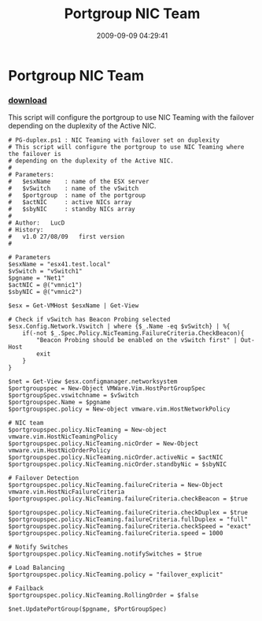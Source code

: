 ﻿---
pid:            1314
parent:         0
children:       
poster:         Luc Dekens
title:          Portgroup NIC Team
date:           2009-09-09 04:29:41
description:    This script will configure the portgroup to use NIC Teaming with the failover depending on the duplexity of the Active NIC.
format:         posh
---

# Portgroup NIC Team

### [download](1314.ps1)  

This script will configure the portgroup to use NIC Teaming with the failover depending on the duplexity of the Active NIC.

```posh
# PG-duplex.ps1	: NIC Teaming with failover set on duplexity
# This script will configure the portgroup to use NIC Teaming where the failover is
# depending on the duplexity of the Active NIC.
#
# Parameters:
#	$esxName	: name of the ESX server
#	$vSwitch	: name of the vSwitch
#	$portgroup	: name of the portgroup
#	$actNIC		: active NICs array
#	$sbyNIC		: standby NICs array
#
# Author:	LucD
# History:
#	v1.0 27/08/09	first version
#

# Parameters
$esxName = "esx41.test.local"
$vSwitch = "vSwitch1"
$pgname = "Net1"
$actNIC = @("vmnic1")
$sbyNIC = @("vmnic2")

$esx = Get-VMHost $esxName | Get-View

# Check if vSwitch has Beacon Probing selected
$esx.Config.Network.Vswitch | where {$_.Name -eq $vSwitch} | %{
	if(-not $_.Spec.Policy.NicTeaming.FailureCriteria.CheckBeacon){
		"Beacon Probing should be enabled on the vSwitch first" | Out-Host
		exit
	}
}

$net = Get-View $esx.configmanager.networksystem
$portgroupspec = New-Object VMWare.Vim.HostPortGroupSpec
$portgroupSpec.vswitchname = $vSwitch
$portgroupspec.Name = $pgname
$portgroupspec.policy = New-object vmware.vim.HostNetworkPolicy

# NIC team
$portgroupspec.policy.NicTeaming = New-object vmware.vim.HostNicTeamingPolicy
$portgroupspec.policy.NicTeaming.nicOrder = New-Object vmware.vim.HostNicOrderPolicy
$portgroupspec.policy.NicTeaming.nicOrder.activeNic = $actNIC
$portgroupspec.policy.NicTeaming.nicOrder.standbyNic = $sbyNIC

# Failover Detection
$portgroupspec.policy.NicTeaming.failureCriteria = New-Object vmware.vim.HostNicFailureCriteria
$portgroupspec.policy.NicTeaming.failureCriteria.checkBeacon = $true

$portgroupspec.policy.NicTeaming.failureCriteria.checkDuplex = $true
$portgroupspec.policy.NicTeaming.failureCriteria.fullDuplex = "full"
$portgroupspec.policy.NicTeaming.failureCriteria.checkSpeed = "exact"
$portgroupspec.policy.NicTeaming.failureCriteria.speed = 1000

# Notify Switches
$portgroupspec.policy.NicTeaming.notifySwitches = $true

# Load Balancing
$portgroupspec.policy.NicTeaming.policy = "failover_explicit"

# Failback
$portgroupspec.policy.NicTeaming.RollingOrder = $false

$net.UpdatePortGroup($pgname, $PortGroupSpec)

```
